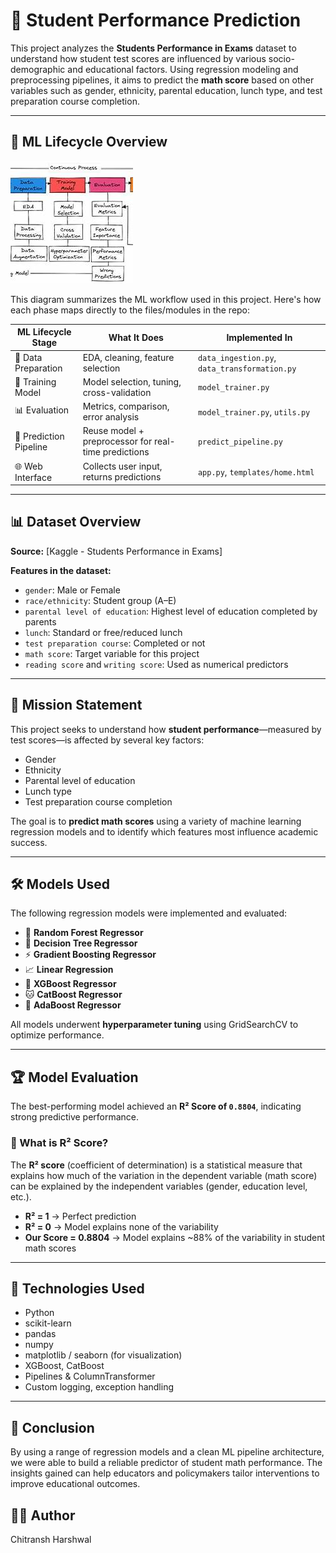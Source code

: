 # 📘 Student Performance Prediction

This project analyzes the **Students Performance in Exams** dataset to understand how student test scores are influenced by various socio-demographic and educational factors. Using regression modeling and preprocessing pipelines, it aims to predict the **math score** based on other variables such as gender, ethnicity, parental education, lunch type, and test preparation course completion.

---

## 🔁 ML Lifecycle Overview

![ML Pipeline Flowchart](assets/ml_pipeline_flow.png)

This diagram summarizes the ML workflow used in this project. Here's how each phase maps directly to the files/modules in the repo:

| **ML Lifecycle Stage**     | **What It Does**                                         | **Implemented In**                             |
|----------------------------|----------------------------------------------------------|------------------------------------------------|
| 🧹 Data Preparation        | EDA, cleaning, feature selection                         | `data_ingestion.py`, `data_transformation.py` |
| 🧠 Training Model          | Model selection, tuning, cross-validation                | `model_trainer.py`                            |
| 📊 Evaluation              | Metrics, comparison, error analysis                      | `model_trainer.py`, `utils.py`                |
| 🔁 Prediction Pipeline     | Reuse model + preprocessor for real-time predictions     | `predict_pipeline.py`                         |
| 🌐 Web Interface           | Collects user input, returns predictions                 | `app.py`, `templates/home.html`               |

---


## 📊 Dataset Overview

**Source:** [Kaggle - Students Performance in Exams]

**Features in the dataset:**
- `gender`: Male or Female
- `race/ethnicity`: Student group (A–E)
- `parental level of education`: Highest level of education completed by parents
- `lunch`: Standard or free/reduced lunch
- `test preparation course`: Completed or not
- `math score`: Target variable for this project
- `reading score` and `writing score`: Used as numerical predictors

---

## 🎯 Mission Statement

This project seeks to understand how **student performance**—measured by test scores—is affected by several key factors:
- Gender
- Ethnicity
- Parental level of education
- Lunch type
- Test preparation course completion

The goal is to **predict math scores** using a variety of machine learning regression models and to identify which features most influence academic success.

---

## 🛠️ Models Used

The following regression models were implemented and evaluated:

- 🌲 **Random Forest Regressor**
- 🌳 **Decision Tree Regressor**
- ⚡ **Gradient Boosting Regressor**
- 📈 **Linear Regression**
- 🦅 **XGBoost Regressor**
- 🐱 **CatBoost Regressor**
- 🔁 **AdaBoost Regressor**

All models underwent **hyperparameter tuning** using GridSearchCV to optimize performance.

---

## 🏆 Model Evaluation

The best-performing model achieved an **R² Score of `0.8804`**, indicating strong predictive performance.

### 📐 What is R² Score?
The **R² score** (coefficient of determination) is a statistical measure that explains how much of the variation in the dependent variable (math score) can be explained by the independent variables (gender, education level, etc.).

- **R² = 1** → Perfect prediction
- **R² = 0** → Model explains none of the variability
- **Our Score = 0.8804** → Model explains ~88% of the variability in student math scores

---

## 🔧 Technologies Used

- Python
- scikit-learn
- pandas
- numpy
- matplotlib / seaborn (for visualization)
- XGBoost, CatBoost
- Pipelines & ColumnTransformer
- Custom logging, exception handling

---

## 📌 Conclusion

By using a range of regression models and a clean ML pipeline architecture, we were able to build a reliable predictor of student math performance. The insights gained can help educators and policymakers tailor interventions to improve educational outcomes.

## 🙋‍♂️ Author

Chitransh Harshwal  



